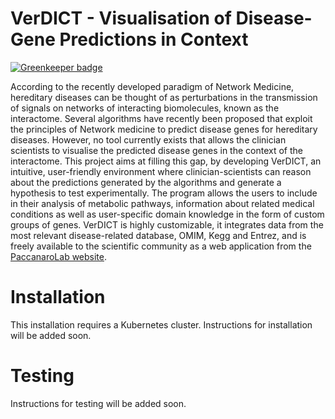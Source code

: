 # VerDICT - Visualisation of Disease-Gene Predictions in Context

[![Greenkeeper badge](https://badges.greenkeeper.io/matty234/VerDICT.svg)](https://greenkeeper.io/)

According to the recently developed paradigm of Network Medicine, hereditary diseases can be thought of as perturbations in the transmission of signals on networks of interacting biomolecules, known as the interactome. Several algorithms have recently been proposed that exploit the principles of Network medicine to predict disease genes for hereditary diseases. However, no tool currently exists that allows the clinician scientists to visualise the predicted disease genes in the context of the interactome.  This project aims at filling this gap, by developing VerDICT, an intuitive, user-friendly environment where clinician-scientists can reason about the predictions generated by the algorithms and generate a hypothesis to test experimentally. The program allows the users to include in their analysis of metabolic pathways, information about related medical conditions as well as user-specific domain knowledge in the form of custom groups of genes. VerDICT is highly customizable, it integrates data from the most relevant disease-related database, OMIM, Kegg and Entrez, and is freely available to the scientific community as a web application from the [PaccanaroLab website](https://www.paccanarolab.org/VerDICT).

# Installation
This installation requires a Kubernetes cluster. Instructions for installation will be added soon.

# Testing
Instructions for testing will be added soon.
